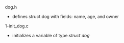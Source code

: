 dog.h
* defines struct dog with fields: name, age, and owner

1-init_dog.c
* initializes a variable of type _struct dog_ 



